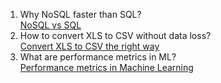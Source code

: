 1. Why NoSQL faster than SQL? <br> [NoSQL vs SQL](https://www.mongodb.com/nosql-explained/nosql-vs-sql)
2. How to convert XLS to CSV without data loss? <br> [Convert XLS to CSV the right way](https://www.simonsezit.com/article/how-to-convert-excel-to-csv/#:~:text=To%20convert%20Excel%20to%20CSV%20file%20without%20losing%20data%2C%20first,file%20without%20losing%20any%20characters.)
3. What are performance metrics in ML? <br> [Performance metrics in Machine Learning](https://neptune.ai/blog/performance-metrics-in-machine-learning-complete-guide)